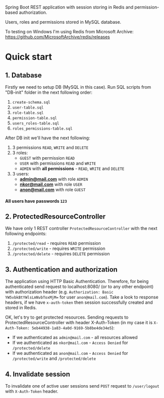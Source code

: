 Spring Boot REST application with session storing in Redis and permission-based authorization.

Users, roles and permissions stored in MySQL database.

To testing on Windows I'm using Redis from Microsoft Archive: https://github.com/MicrosoftArchive/redis/releases

# Quick start

## 1. Database
Firstly we need to setup DB (MySQL in this case). Run SQL scripts from "DB-init" folder in the next following order:
1. ```create-schema.sql```
2. ```user-table.sql```
3. ```role-table.sql```
4. ```permission-table.sql```
5. ```users_roles-table.sql```
6. ```roles_permissions-table.sql```

After DB init we'll have the next following:
1. 3 permissions ```READ```, ```WRITE``` and ```DELETE```
2. 3 roles:
    - ```GUEST``` with permission ```READ```
    - ```USER``` with permissions ```READ``` and ```WRITE```
    - ```ADMIN``` with **all permissions** -  ```READ```, ```WRITE``` and ```DELETE```
3. 3 users:
    - **admin@mail.com** with role ```ADMIN```
    - **nkor@mail.com** with role ```USER```
    - **anon@mail.com** with role ```GUEST```


#### All users have passwords ```123```


## 2. ProtectedResourceController
We have only 1 REST controller ```ProtectedResourceController``` with the next following endpoints:
1. ```/protected/read``` - requires ```READ``` permission
2. ```/protected/write``` - requires ```WRITE``` permission
3. ```/protected/delete``` - requires ```DELETE``` permission

## 3. Authentication and authorization
The application using HTTP Basic Authentication. Therefore, for being authenticated send request to localhost:8080/ (or to any other endpoint) with authorization header (e.g. ```Authorization: Basic YW5vbkBtYWlsLmNvbToxMjM=``` for user ```anon@mail.com```). Take a look to response headers, if we have ```x-auth-token``` then session successfully created and stored in Redis. 

OK, let's try to get protected resources. Sending requests to ProtectedResourceController with header X-Auth-Token (in my case it is ```X-Auth-Token: 5eb44938-1a83-4a0d-9169-5b8be4de34e5```):
- If we authenticated as ```admin@mail.com``` - all resources allowed
- If we authenticated as ```nkor@mail.com``` - ```Access Denied``` for ```/protected/delete```
- If we authenticated as ```anon@mail.com``` - ```Access Denied``` for ```/protected/write``` and ```/protected/delete```

## 4. Invalidate session
To invalidate one of active user sessions send ```POST``` request to ```/user/logout``` with ```X-Auth-Token``` header.
